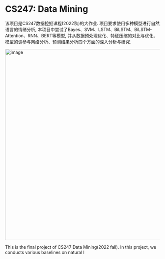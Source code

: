 # CS247: Data Mining
该项目是CS247数据挖掘课程(2022秋)的大作业. 项目要求使用多种模型进行自然语言的情绪分析, 本项目中尝试了Bayes、SVM、LSTM、BiLSTM、BiLSTM-Attention、RNN、BERT等模型, 并从数据预处理优化、特征压缩的对比与优化、模型的调参与网络分析、预测结果分析四个方面的深入分析与研究.

<img width="621" alt="image" src="https://github.com/Adaxyy/CS247_Data_Mining/assets/73565174/aa7ecf29-eeed-4150-b337-d5dc9ba2e67b">


This is the final project of CS247 Data Mining(2022 fall). In this project, we conducts various baselines on natural l


